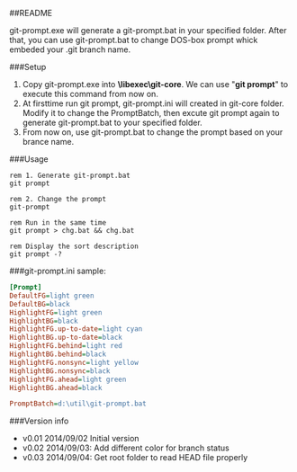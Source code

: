 ##README

git-prompt.exe will generate a git-prompt.bat in your specified folder. After that, you can use git-prompt.bat to change DOS-box prompt whick embeded your .git branch name.

###Setup
1. Copy git-prompt.exe into **<Git install folder>\libexec\git-core**. We can use "**git prompt**" to execute this command from now on.
2. At firsttime run git prompt, git-prompt.ini will created in git-core folder. Modify it to change the PromptBatch, then excute git prompt again to generate git-prompt.bat to your specified folder.
3. From now on, use git-prompt.bat to change the prompt based on your brance name.

###Usage
```batchfile
rem 1. Generate git-prompt.bat
git prompt

rem 2. Change the prompt
git-prompt

rem Run in the same time
git prompt > chg.bat && chg.bat

rem Display the sort description
git prompt -?
```

###git-prompt.ini sample:
```INI
[Prompt]
DefaultFG=light green
DefaultBG=black
HighlightFG=light green
HighlightBG=black
HighlightFG.up-to-date=light cyan
HighlightBG.up-to-date=black
HighlightFG.behind=light red
HighlightBG.behind=black
HighlightFG.nonsync=light yellow
HighlightBG.nonsync=black
HighlightFG.ahead=light green
HighlightBG.ahead=black

PromptBatch=d:\util\git-prompt.bat
```

###Version info
* v0.01 2014/09/02 Initial version
* v0.02 2014/09/03: Add different color for branch status
* v0.03 2014/09/04: Get root folder to read HEAD file properly
